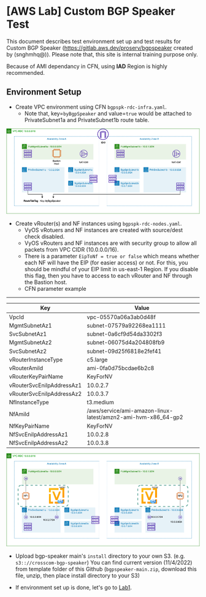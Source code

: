 

# [AWS Lab] Custom BGP Speaker Test

This document describes test environment set up and test results for Custom BGP Speaker (https://gitlab.aws.dev/proserv/bgpspeaker created by (snghmhq@)). Please note that, this site is internal training purpose only. 

Because of AMI dependancy in CFN, using **IAD** Region is highly recommended. 

## Environment Setup

* Create VPC environment using CFN `bgpspk-rdc-infra.yaml`.
  * Note that, key=`byBgpSpeaker` and value=`true` would be attached to PrivateSubnet1a and PrivateSubnet1b route table. 

![BGP-Speaker-Test-new-CFN1-Infra.drawio](./image/BGP-Speaker-Test-CFN1-Infra.drawio.png)

* Create vRouter(s) and NF instances using `bgpspk-rdc-nodes.yaml`. 
  * VyOS vRotuers and NF instances are created with source/dest check disabled. 
  * VyOS vRouters and NF instances are with security group to allow all packets from VPC CIDR (10.0.0.0/16). 
  * There is a parameter `EipToNf = true or false` which means whether each NF will have the EIP (for easier access) or not. For this, you should be mindful of your EIP limit in us-east-1 Region. If you disable this flag, then you have to access to each vRouter and NF through the Bastion host. 
  * CFN parameter example

----

| Key                       | Value                                                        |
| ------------------------- | ------------------------------------------------------------ |
| VpcId                     | vpc-05570a06a3ab0d48f                                        |
| MgmtSubnetAz1             | subnet-07579a92268ea1111                                     |
| SvcSubnetAz1              | subnet-0a6cf9d54da3302f3                                     |
| MgmtSubnetAz2             | subnet-06075d4a204808fb9                                     |
| SvcSubnetAz2              | subnet-09d25f6818e2fef41                                     |
| vRouterInstanceType       | c5.large                                                     |
| vRouterAmiId              | ami-0fa0d75bcdae6b2c8                                        |
| vRouterKeyPairName        | KeyForNV                                                     |
| vRouterSvcEniIpAddressAz1 | 10.0.2.7                                                     |
| vRouterSvcEniIpAddressAz2 | 10.0.3.7                                                     |
| NfInstanceType            | t3.medium                                                    |
| NfAmiId                   | /aws/service/ami-amazon-linux-latest/amzn2-ami-hvm-x86_64-gp2 |
| NfKeyPairName             | KeyForNV                                                     |
| NfSvcEniIpAddressAz1      | 10.0.2.8                                                     |
| NfSvcEniIpAddressAz2      | 10.0.3.8                                                     |



![BGP-Speaker-Test-new-CFN2-NFs.drawio](./image/BGP-Speaker-Test-CFN2-nodes.drawio.png)

* Upload bgp-speaker main's `install` directory to your own S3. (e.g. `s3:://crosscom-bgp-speaker`) You can find current version (11/4/2022) from template folder of this Github (`bgpspeaker-main.zip`, download this file, unzip, then place install directory to your S3)

* If environment set up is done, let's go to [Lab1](https://github.com/crosscom/aws-handson-lab-bgpspk/tree/main/Lab1).

